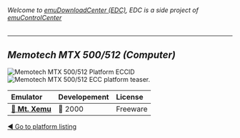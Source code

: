 ###### Welcome to [emuDownloadCenter (EDC)](https://github.com/PhoenixInteractiveNL/emuDownloadCenter/wiki/), EDC is a side project of [emuControlCenter](https://github.com/PhoenixInteractiveNL/emuControlCenter/wiki/)
***
## _Memotech MTX 500/512 (Computer)_
![](https://raw.githubusercontent.com/wiki/PhoenixInteractiveNL/emuDownloadCenter/images_platform/ecc_mtx_cell.png "Memotech MTX 500/512 Platform ECCID")
![](https://raw.githubusercontent.com/wiki/PhoenixInteractiveNL/emuDownloadCenter/images_platform/ecc_mtx_teaser.png "Memotech MTX 500/512 ECC platform teaser.")

| Emulator | Developement | License |
|:---------|:-------------|:--------|
| [:file_folder: **Mt. Xemu**](https://github.com/PhoenixInteractiveNL/emuDownloadCenter/wiki/Emulator-mtxemu#menu) | :red_circle: 2000 | Freeware |

[:arrow_backward: Go to platform listing](https://github.com/PhoenixInteractiveNL/emuDownloadCenter/wiki/EDC-Platform-List)
